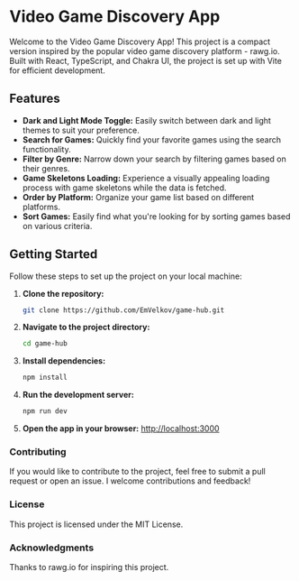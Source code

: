 # Video Game Discovery App

Welcome to the Video Game Discovery App! This project is a compact version inspired by the popular video game discovery platform - rawg.io.
Built with React, TypeScript, and Chakra UI, the project is set up with Vite for efficient development.

## Features

- **Dark and Light Mode Toggle:** Easily switch between dark and light themes to suit your preference.
- **Search for Games:** Quickly find your favorite games using the search functionality.
- **Filter by Genre:** Narrow down your search by filtering games based on their genres.
- **Game Skeletons Loading:** Experience a visually appealing loading process with game skeletons while the data is fetched.
- **Order by Platform:** Organize your game list based on different platforms.
- **Sort Games:** Easily find what you're looking for by sorting games based on various criteria.

## Getting Started

Follow these steps to set up the project on your local machine:

1. **Clone the repository:**

   ```bash
   git clone https://github.com/EmVelkov/game-hub.git

   ```

2. **Navigate to the project directory:**

   ```bash
   cd game-hub

   ```

3. **Install dependencies:**

   ```bash
   npm install

   ```

4. **Run the development server:**

   ```bash
   npm run dev

   ```

5. **Open the app in your browser:**
   <http://localhost:3000>

### Contributing

If you would like to contribute to the project, feel free to submit a pull request or open an issue. I welcome contributions and feedback!

### License

This project is licensed under the MIT License.

### Acknowledgments

Thanks to rawg.io for inspiring this project.
